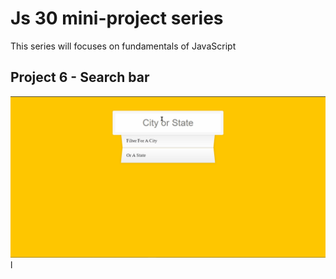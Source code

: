 # Js 30 mini-project series

This series will focuses on fundamentals of JavaScript

## Project 6 - Search bar

![Test Image 3](/preview.gif)l
